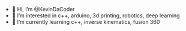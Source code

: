 - 👋 Hi, I’m @KevinDaCoder
- 👀 I’m interested in c++, arduino, 3d printing, robotics, deep learning
- 🌱 I’m currently learning c++, inverse kinematics, fusion 360

<!---
KevinDaCoder/KevinDaCoder is a ✨ special ✨ repository because its `README.md` (this file) appears on your GitHub profile.
You can click the Preview link to take a look at your changes.
--->
